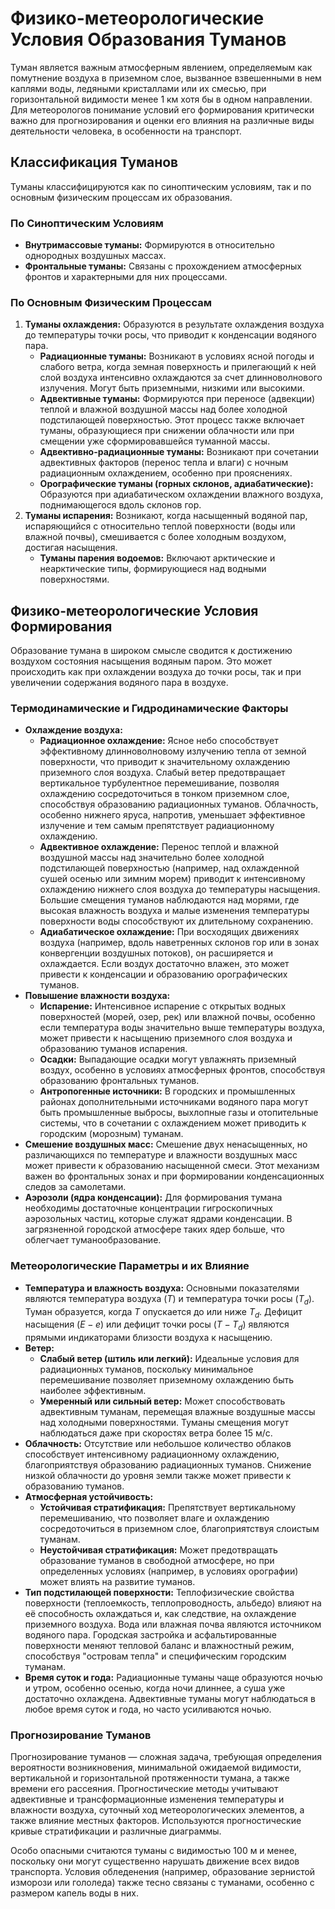 # Физико-метеорологические Условия Образования Туманов

Туман является важным атмосферным явлением, определяемым как помутнение воздуха в приземном слое, вызванное взвешенными в нем каплями воды, ледяными кристаллами или их смесью, при горизонтальной видимости менее 1 км хотя бы в одном направлении. Для метеорологов понимание условий его формирования критически важно для прогнозирования и оценки его влияния на различные виды деятельности человека, в особенности на транспорт.

## Классификация Туманов

Туманы классифицируются как по синоптическим условиям, так и по основным физическим процессам их образования.

### По Синоптическим Условиям

* **Внутримассовые туманы:** Формируются в относительно однородных воздушных массах.
* **Фронтальные туманы:** Связаны с прохождением атмосферных фронтов и характерными для них процессами.

### По Основным Физическим Процессам

1. **Туманы охлаждения:** Образуются в результате охлаждения воздуха до температуры точки росы, что приводит к конденсации водяного пара.
    * **Радиационные туманы:** Возникают в условиях ясной погоды и слабого ветра, когда земная поверхность и прилегающий к ней слой воздуха интенсивно охлаждаются за счет длинноволнового излучения. Могут быть приземными, низкими или высокими.
    * **Адвективные туманы:** Формируются при переносе (адвекции) теплой и влажной воздушной массы над более холодной подстилающей поверхностью. Этот процесс также включает туманы, образующиеся при снижении облачности или при смещении уже сформировавшейся туманной массы.
    * **Адвективно-радиационные туманы:** Возникают при сочетании адвективных факторов (перенос тепла и влаги) с ночным радиационным охлаждением, особенно при прояснениях.
    * **Орографические туманы (горных склонов, адиабатические):** Образуются при адиабатическом охлаждении влажного воздуха, поднимающегося вдоль склонов гор.
2. **Туманы испарения:** Возникают, когда насыщенный водяной пар, испаряющийся с относительно теплой поверхности (воды или влажной почвы), смешивается с более холодным воздухом, достигая насыщения.
    * **Туманы парения водоемов:** Включают арктические и неарктические типы, формирующиеся над водными поверхностями.

## Физико-метеорологические Условия Формирования

Образование тумана в широком смысле сводится к достижению воздухом состояния насыщения водяным паром. Это может происходить как при охлаждении воздуха до точки росы, так и при увеличении содержания водяного пара в воздухе.

### Термодинамические и Гидродинамические Факторы

* **Охлаждение воздуха:**
  * **Радиационное охлаждение:** Ясное небо способствует эффективному длинноволновому излучению тепла от земной поверхности, что приводит к значительному охлаждению приземного слоя воздуха. Слабый ветер предотвращает вертикальное турбулентное перемешивание, позволяя охлаждению сосредоточиться в тонком приземном слое, способствуя образованию радиационных туманов. Облачность, особенно нижнего яруса, напротив, уменьшает эффективное излучение и тем самым препятствует радиационному охлаждению.
  * **Адвективное охлаждение:** Перенос теплой и влажной воздушной массы над значительно более холодной подстилающей поверхностью (например, над охлажденной сушей осенью или зимним морем) приводит к интенсивному охлаждению нижнего слоя воздуха до температуры насыщения. Большие смещения туманов наблюдаются над морями, где высокая влажность воздуха и малые изменения температуры поверхности воды способствуют их длительному сохранению.
  * **Адиабатическое охлаждение:** При восходящих движениях воздуха (например, вдоль наветренных склонов гор или в зонах конвергенции воздушных потоков), он расширяется и охлаждается. Если воздух достаточно влажен, это может привести к конденсации и образованию орографических туманов.
* **Повышение влажности воздуха:**
  * **Испарение:** Интенсивное испарение с открытых водных поверхностей (морей, озер, рек) или влажной почвы, особенно если температура воды значительно выше температуры воздуха, может привести к насыщению приземного слоя воздуха и образованию туманов испарения.
  * **Осадки:** Выпадающие осадки могут увлажнять приземный воздух, особенно в условиях атмосферных фронтов, способствуя образованию фронтальных туманов.
  * **Антропогенные источники:** В городских и промышленных районах дополнительными источниками водяного пара могут быть промышленные выбросы, выхлопные газы и отопительные системы, что в сочетании с охлаждением может приводить к городским (морозным) туманам.
* **Смешение воздушных масс:** Смешение двух ненасыщенных, но различающихся по температуре и влажности воздушных масс может привести к образованию насыщенной смеси. Этот механизм важен во фронтальных зонах и при формировании конденсационных следов за самолетами.
* **Аэрозоли (ядра конденсации):** Для формирования тумана необходимы достаточные концентрации гигроскопичных аэрозольных частиц, которые служат ядрами конденсации. В загрязненной городской атмосфере таких ядер больше, что облегчает туманообразование.

### Метеорологические Параметры и их Влияние

* **Температура и влажность воздуха:** Основными показателями являются температура воздуха ($T$) и температура точки росы ($T_d$). Туман образуется, когда $T$ опускается до или ниже $T_d$. Дефицит насыщения ($E-e$) или дефицит точки росы ($T-T_d$) являются прямыми индикаторами близости воздуха к насыщению.
* **Ветер:**
  * **Слабый ветер (штиль или легкий):** Идеальные условия для радиационных туманов, поскольку минимальное перемешивание позволяет приземному охлаждению быть наиболее эффективным.
  * **Умеренный или сильный ветер:** Может способствовать адвективным туманам, перемещая влажные воздушные массы над холодными поверхностями. Туманы смещения могут наблюдаться даже при скоростях ветра более 15 м/с.
* **Облачность:** Отсутствие или небольшое количество облаков способствует интенсивному радиационному охлаждению, благоприятствуя образованию радиационных туманов. Снижение низкой облачности до уровня земли также может привести к образованию туманов.
* **Атмосферная устойчивость:**
  * **Устойчивая стратификация:** Препятствует вертикальному перемешиванию, что позволяет влаге и охлаждению сосредоточиться в приземном слое, благоприятствуя слоистым туманам.
  * **Неустойчивая стратификация:** Может предотвращать образование туманов в свободной атмосфере, но при определенных условиях (например, в условиях орографии) может влиять на развитие туманов.
* **Тип подстилающей поверхности:** Теплофизические свойства поверхности (теплоемкость, теплопроводность, альбедо) влияют на её способность охлаждаться и, как следствие, на охлаждение приземного воздуха. Вода или влажная почва являются источником водяного пара. Городская застройка и асфальтированные поверхности меняют тепловой баланс и влажностный режим, способствуя "островам тепла" и специфическим городским туманам.
* **Время суток и года:** Радиационные туманы чаще образуются ночью и утром, особенно осенью, когда ночи длиннее, а суша уже достаточно охлаждена. Адвективные туманы могут наблюдаться в любое время суток и года, но часто усиливаются ночью.

### Прогнозирование Туманов

Прогнозирование туманов — сложная задача, требующая определения вероятности возникновения, минимальной ожидаемой видимости, вертикальной и горизонтальной протяженности тумана, а также времени его рассеяния. Прогностические методы учитывают адвективные и трансформационные изменения температуры и влажности воздуха, суточный ход метеорологических элементов, а также влияние местных факторов. Используются прогностические кривые стратификации и различные диаграммы.

Особо опасными считаются туманы с видимостью 100 м и менее, поскольку они могут существенно нарушать движение всех видов транспорта. Условия обледенения (например, образование зернистой изморози или гололеда) также тесно связаны с туманами, особенно с размером капель воды в них.
